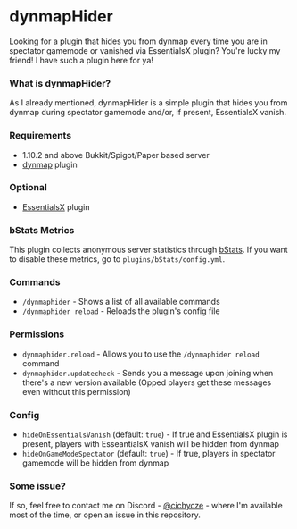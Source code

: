 # dynmapHider
Looking for a plugin that hides you from dynmap every time you are in spectator gamemode or vanished via EssentialsX plugin? You're lucky my friend! I have such a plugin here for ya!
### What is dynmapHider?
As I already mentioned, dynmapHider is a simple plugin that hides you from dynmap during spectator gamemode and/or, if present, EssentialsX vanish.
### Requirements
- 1.10.2 and above Bukkit/Spigot/Paper based server
- [dynmap](https://www.spigotmc.org/resources/dynmap%C2%AE.274/) plugin
### Optional
- [EssentialsX](https://essentialsx.net/downloads.html) plugin
### bStats Metrics
This plugin collects anonymous server statistics through [bStats](https://bstats.org/plugin/bukkit/dynmapHider/12501). If you want to disable these metrics, go to `plugins/bStats/config.yml`.
### Commands
- `/dynmaphider` - Shows a list of all available commands
- `/dynmaphider reload` - Reloads the plugin's config file
### Permissions
- `dynmaphider.reload` - Allows you to use the `/dynmaphider reload` command
- `dynmaphider.updatecheck` - Sends you a message upon joining when there's a new version available (Opped players get these messages even without this permission)
### Config
- `hideOnEssentialsVanish` (default: `true`) - If true and EssentialsX plugin is present, players with EsseantialsX vanish will be hidden from dynmap
- `hideOnGameModeSpectator` (default: `true`) - If true, players in spectator gamemode will be hidden from dynmap
### Some issue?
If so, feel free to contact me on Discord - [@cichycze](https://discordapp.com/users/386841344171048960) - where I'm available most of the time, or open an issue in this repository.